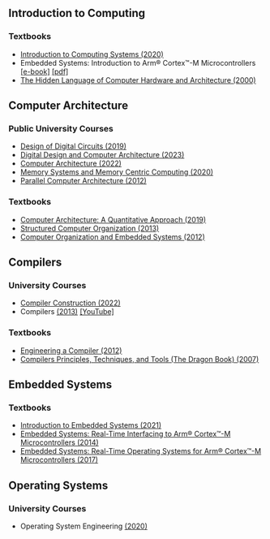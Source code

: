 
## Introduction to Computing
### Textbooks
- [Introduction to Computing Systems (2020)](https://drive.google.com/file/d/1pw9dR1m-126jGKXXb3ruts_8Zc5gfn7c/view?usp=drive_link)
- Embedded Systems: Introduction to Arm® Cortex™-M Microcontrollers [[e-book]](https://users.ece.utexas.edu/%7Evalvano/Volume1/IntroToEmbSys/) [[pdf]](https://drive.google.com/file/d/1WgyVnE6N87Yp9lfSeYXV-9OuaMeTL5fI/view?usp=drive_link)
- [The Hidden Language of Computer Hardware and Architecture (2000)](https://drive.google.com/file/d/195C-VB0AZdFJsli43rPsm6IdOZ7yTku3/view?usp=drive_link)

## Computer Architecture
### Public University Courses
- [Design of Digital Circuits (2019)](https://safari.ethz.ch/digitaltechnik/spring2019/doku.php?id=start)
- [Digital Design and Computer Architecture (2023)](https://safari.ethz.ch/digitaltechnik/spring2023/doku.php?id=schedule)
- [Computer Architecture (2022)](https://safari.ethz.ch/architecture/fall2022/doku.php?id=start)
- [Memory Systems and Memory Centric Computing (2020)](https://safari.ethz.ch/memory_systems/champery2020/doku.php?id=start)
- [Parallel Computer Architecture (2012)](https://course.ece.cmu.edu/~ece742/f12/doku.php?id=lectures)
### Textbooks
- [Computer Architecture: A Quantitative Approach (2019)](https://drive.google.com/file/d/1h8aZGINcObgdLOnO5mDLGhY7ILnjK4so/view?usp=drive_link)
- [Structured Computer Organization (2013)](https://drive.google.com/file/d/1o-VndRGDU5duRS-1frqQJ8bZRrWtlCXO/view?usp=drive_link)
- [Computer Organization and Embedded Systems (2012)](https://drive.google.com/file/d/169DKgWxHe7TKuJckVEwKdVybIiU73cRF/view?usp=drive_link)

## Compilers
### University Courses
- [Compiler Construction (2022)](https://courses.engr.illinois.edu/cs426/fa2022/)
- Compilers [(2013)](http://openclassroom.stanford.edu/MainFolder/CoursePage.php?course=Compilers) [[YouTube]](https://www.youtube.com/watch?v=HUNwSKbTDTc&list=PLEAYkSg4uSQ3yc_zf_f1GOxl5CZo0LVBb&index=2)
### Textbooks
- [Engineering a Compiler (2012)](https://drive.google.com/file/d/1gN-Ka-HqGjzFAu_w06KAgAhJg8lhjUF2/view?usp=drive_link)
- [Compilers Principles, Techniques, and Tools (The Dragon Book) (2007)](https://drive.google.com/file/d/1idyCPu5hsa4kEVEUg7E0CXGwRbo-xnTC/view?usp=drive_link)

## Embedded Systems
### Textbooks
- [Introduction to Embedded Systems (2021)](https://users.ece.utexas.edu/%7Evalvano/Volume1/IntroToEmbSys/)
- [Embedded Systems: Real-Time Interfacing to Arm® Cortex™-M Microcontrollers (2014)](https://drive.google.com/file/d/1SApPsrifvTVuzk193UbheAF9JAXGcRIc/view?usp=drive_link)
- [Embedded Systems: Real-Time Operating Systems for Arm® Cortex™-M Microcontrollers (2017)](https://drive.google.com/file/d/14-nbdcOP3y0G8QhtBvncZHst80fHHHK_/view?usp=drive_link)

## Operating Systems
### University Courses
- Operating System Engineering [(2020)](https://pdos.csail.mit.edu/6.S081/2020/schedule.html)